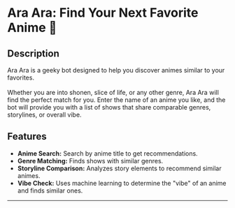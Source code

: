 # Ara Ara: Find Your Next Favorite Anime 🌸

## Description
Ara Ara is a geeky bot designed to help you discover animes similar to your favorites.<br><br>
Whether you are into shonen, slice of life, or any other genre, Ara Ara will find the perfect match for you. Enter the name of an anime you like, and the bot will provide you with a list of shows that share comparable genres, storylines, or overall vibe.


## Features

- **Anime Search:** Search by anime title to get recommendations.
- **Genre Matching:** Finds shows with similar genres.
- **Storyline Comparison:** Analyzes story elements to recommend similar animes.
- **Vibe Check:** Uses machine learning to determine the "vibe" of an anime and finds similar ones.

<hr>
